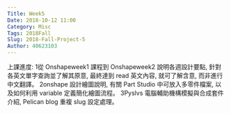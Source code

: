 ```yaml
---
Title: Week5
Date: 2018-10-12 11:00
Category: Misc
Tags: 2018Fall
Slug: 2018-Fall-Project-5
Author: 40623103
---
```


上課進度:
1從 Onshapeweek1 課程到 Onshapeweek2
說明各週設計要點, 針對各英文單字查詢並了解其原意, 最終達到 read 英文內容, 就可了解含意, 而非進行中文翻譯。
2onshape 設計繪圖說明, 有關 Part Studio 中可放入多零件檔案, 以及如何利用 variable 定義簡化繪圖流程。
3Pyslvs 電腦輔助機構模擬與合成套件介紹, Pelican blog 重複 slug 設定處理。

<!-- PELICAN_END_SUMMARY -->


